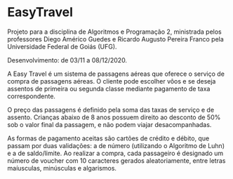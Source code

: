 # EasyTravel
Projeto para a disciplina de Algoritmos e Programação 2, ministrada pelos professores Diego Américo Guedes e Ricardo Augusto Pereira Franco pela Universidade Federal de Goiás (UFG).

Desenvolvimento: de 03/11 a 08/12/2020.

  A Easy Travel é um sistema de passagens aéreas que oferece o serviço de compra de passagens aéreas. O cliente pode escolher vôos e se deseja assentos de primeira ou segunda classe mediante pagamento de taxa correspondente. 
  
O preço das passagens é definido pela soma das taxas de serviço e de assento. Crianças abaixo de 8 anos possuem direito ao desconto de 50% sob o valor final da passagem, e não podem viajar desacompanhadas.
  
As formas de pagamento aceitas são cartões de crédito e débito, que passam por duas validações: a de número (utilizando o Algoritmo de Luhn) e a de saldo/limite. Ao realizar a compra, cada passageiro é designado um número de voucher com 10 caracteres gerados aleatoriamente, entre letras maíusculas, minúsculas e algarismos.
